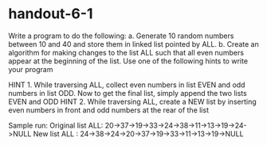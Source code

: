 # handout-6-1

Write a program to do the following:
a.	Generate 10 random numbers between 10 and 40 and store them in linked list pointed by ALL. 
b.	Create an algorithm for making changes to the list ALL such that all even numbers appear at the beginning of the list. Use one of the following hints to  write your program

HINT 1. While traversing ALL, collect even numbers in list EVEN and odd numbers in list ODD. Now to get the final list, simply append the two lists EVEN and ODD
HINT 2. While traversing ALL, create a NEW list by inserting even numbers in front and odd numbers at the rear of the list 

Sample run:
  Original list ALL: 20->37->19->33->24->38->11->13->19->24->NULL
  New list ALL     : 24->38->24->20->37->19->33->11->13->19->NULL
